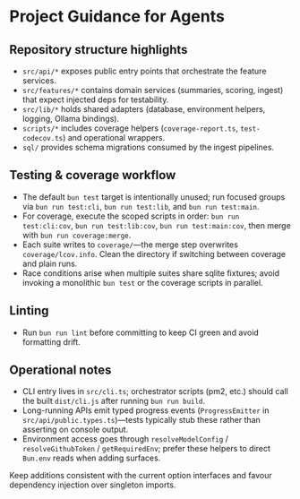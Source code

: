 # Project Guidance for Agents

## Repository structure highlights

- `src/api/*` exposes public entry points that orchestrate the feature services.
- `src/features/*` contains domain services (summaries, scoring, ingest) that expect injected deps for testability.
- `src/lib/*` holds shared adapters (database, environment helpers, logging, Ollama bindings).
- `scripts/*` includes coverage helpers (`coverage-report.ts`, `test-codecov.ts`) and operational wrappers.
- `sql/` provides schema migrations consumed by the ingest pipelines.

## Testing & coverage workflow

- The default `bun test` target is intentionally unused; run focused groups via `bun run test:cli`, `bun run test:lib`, and `bun run test:main`.
- For coverage, execute the scoped scripts in order: `bun run test:cli:cov`, `bun run test:lib:cov`, `bun run test:main:cov`, then merge with `bun run coverage:merge`.
- Each suite writes to `coverage/`—the merge step overwrites `coverage/lcov.info`. Clean the directory if switching between coverage and plain runs.
- Race conditions arise when multiple suites share sqlite fixtures; avoid invoking a monolithic `bun test` or the coverage scripts in parallel.

## Linting

- Run `bun run lint` before committing to keep CI green and avoid formatting drift.

## Operational notes

- CLI entry lives in `src/cli.ts`; orchestrator scripts (pm2, etc.) should call the built `dist/cli.js` after running `bun run build`.
- Long-running APIs emit typed progress events (`ProgressEmitter` in `src/api/public.types.ts`)—tests typically stub these rather than asserting on console output.
- Environment access goes through `resolveModelConfig` / `resolveGithubToken` / `getRequiredEnv`; prefer these helpers to direct `Bun.env` reads when adding surfaces.

Keep additions consistent with the current option interfaces and favour dependency injection over singleton imports.
